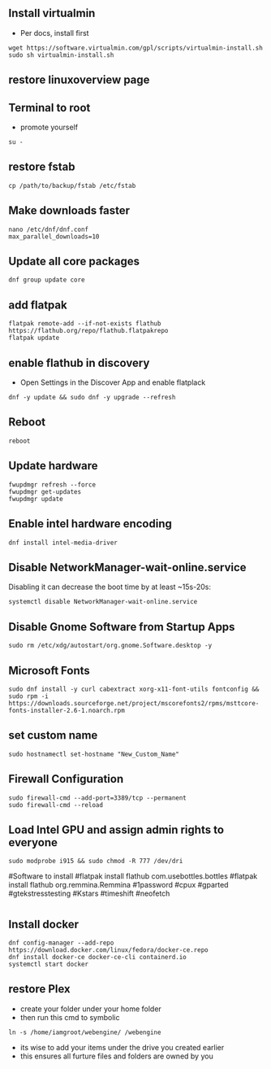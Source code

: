 ## Install virtualmin
- Per docs, install first
```
wget https://software.virtualmin.com/gpl/scripts/virtualmin-install.sh
sudo sh virtualmin-install.sh
```

## restore linuxoverview page

## Terminal to root
- promote yourself
```
su -
```

## restore fstab
```
cp /path/to/backup/fstab /etc/fstab
```

## Make downloads faster
```
nano /etc/dnf/dnf.conf
max_parallel_downloads=10
```

## Update all core packages
```
dnf group update core
```

## add flatpak
```
flatpak remote-add --if-not-exists flathub https://flathub.org/repo/flathub.flatpakrepo
flatpak update
```

## enable flathub in discovery
- Open Settings in the Discover App and enable flatplack
```
dnf -y update && sudo dnf -y upgrade --refresh
```

## Reboot
```
reboot
```

## Update hardware
```
fwupdmgr refresh --force 
fwupdmgr get-updates 
fwupdmgr update
```

## Enable intel hardware encoding
```
dnf install intel-media-driver
```

## Disable NetworkManager-wait-online.service
Disabling it can decrease the boot time by at least ~15s-20s:
```
systemctl disable NetworkManager-wait-online.service
```

## Disable Gnome Software from Startup Apps
```
sudo rm /etc/xdg/autostart/org.gnome.Software.desktop -y
```

## Microsoft Fonts
```
sudo dnf install -y curl cabextract xorg-x11-font-utils fontconfig &&
sudo rpm -i https://downloads.sourceforge.net/project/mscorefonts2/rpms/msttcore-fonts-installer-2.6-1.noarch.rpm
```

## set custom name
```
sudo hostnamectl set-hostname "New_Custom_Name"
```

## Firewall Configuration
```
sudo firewall-cmd --add-port=3389/tcp --permanent
sudo firewall-cmd --reload
```

## Load Intel GPU and assign admin rights to everyone
```
sudo modprobe i915 && sudo chmod -R 777 /dev/dri
```
   
#Software to install
#flatpak install flathub com.usebottles.bottles
#flatpak install flathub org.remmina.Remmina
#1password
#cpux
#gparted
#gtekstresstesting
#Kstars
#timeshift
#neofetch
#
#
#
#

## Install docker
```
dnf config-manager --add-repo https://download.docker.com/linux/fedora/docker-ce.repo
dnf install docker-ce docker-ce-cli containerd.io
systemctl start docker
```

## restore Plex
- create your folder under your home folder
- then run this cmd to symbolic
```
ln -s /home/iamgroot/webengine/ /webengine
```

- its wise to add your items under the drive you created earlier
- this ensures all furture files and folders are owned by you
